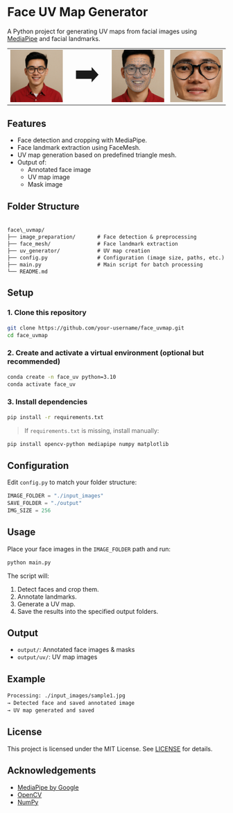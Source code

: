 # Face UV Map Generator

A Python project for generating UV maps from facial images using [MediaPipe](https://github.com/google/mediapipe) and facial landmarks.

<table align="center">
  <tr>
    <td>
      <img src="./assets/input.png" alt="Input" width="200" />
    </td>
    <td align="center" valign="middle" style="font-size:64px; padding: 0 20px;">
      ➡️
    </td>
    <td>
      <img src="./assets/output_mesh.png" alt="Output1" width="200" />
    </td>
    <td>
      <img src="./assets/output_uv.png" alt="Output2" width="200" />
    </td>
  </tr>
</table>


## Features

- Face detection and cropping with MediaPipe.
- Face landmark extraction using FaceMesh.
- UV map generation based on predefined triangle mesh.
- Output of:
  - Annotated face image
  - UV map image
  - Mask image

## Folder Structure

```

face\_uvmap/
├── image_preparation/       # Face detection & preprocessing
├── face_mesh/               # Face landmark extraction
├── uv_generator/            # UV map creation
├── config.py                # Configuration (image size, paths, etc.)
├── main.py                  # Main script for batch processing
└── README.md

````

## Setup

### 1. Clone this repository

```bash
git clone https://github.com/your-username/face_uvmap.git
cd face_uvmap
````

### 2. Create and activate a virtual environment (optional but recommended)

```bash
conda create -n face_uv python=3.10
conda activate face_uv
```

### 3. Install dependencies

```bash
pip install -r requirements.txt
```

> If `requirements.txt` is missing, install manually:

```bash
pip install opencv-python mediapipe numpy matplotlib
```

## Configuration

Edit `config.py` to match your folder structure:

```python
IMAGE_FOLDER = "./input_images"
SAVE_FOLDER = "./output"
IMG_SIZE = 256
```

## Usage

Place your face images in the `IMAGE_FOLDER` path and run:

```bash
python main.py
```

The script will:

1. Detect faces and crop them.
2. Annotate landmarks.
3. Generate a UV map.
4. Save the results into the specified output folders.

## Output

* `output/`: Annotated face images & masks
* `output/uv/`: UV map images

## Example

```bash
Processing: ./input_images/sample1.jpg
→ Detected face and saved annotated image
→ UV map generated and saved
```

## License

This project is licensed under the MIT License. See [LICENSE](LICENSE) for details.

## Acknowledgements

* [MediaPipe by Google](https://github.com/google/mediapipe)
* [OpenCV](https://opencv.org/)
* [NumPy](https://numpy.org/)



